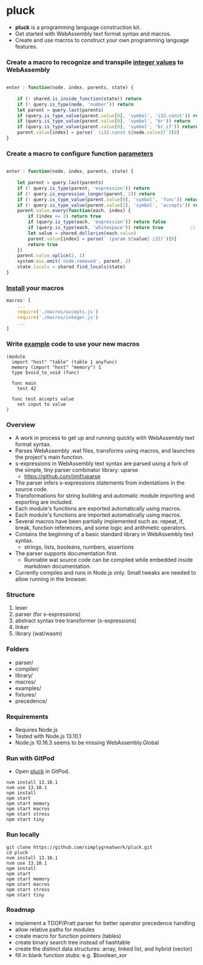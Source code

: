 
# pluck

- **pluck** is a programming language construction kit.
- Get started with WebAssembly text format syntax and macros.
- Create and use macros to construct your own programming language features.

### Create a macro to recognize and transpile [integer values](/macros/number.js) to WebAssembly
```javascript

enter : function(node, index, parents, state) {		
	
	if (! shared.is_inside_function(state)) return
	if (! query.is_type(node, 'number')) return
	let parent = query.last(parents)
	if (query.is_type_value(parent.value[0], 'symbol', 'i32.const')) return
	if (query.is_type_value(parent.value[0], 'symbol', 'br')) return
	if (query.is_type_value(parent.value[0], 'symbol', 'br_if')) return
	parent.value[index] = parse(` (i32.const ${node.value})`)[0]
}
```

### Create a macro to configure function [parameters](/macros/accepts.js)
```javascript

enter : function(node, index, parents, state) {
	
	let parent = query.last(parents)
	if (! query.is_type(parent, 'expression')) return
	if (! query.is_expression_longer(parent, 2)) return
	if (! query.is_type_value(parent.value[0], 'symbol', 'func')) return
	if (! query.is_type_value(parent.value[2], 'symbol', 'accepts')) return
	parent.value.every(function(each, index) {
		if (index <= 2) return true
		if (query.is_type(each, 'expression')) return false
		if (query.is_type(each, 'whitespace')) return true			// whitespace ought to be folded already but encountered an issue anyway
		let value = shared.dollarize(each.value)
		parent.value[index] = parse(` (param ${value} i32)`)[0]
		return true
	})
	parent.value.splice(2, 1)
	system.bus.emit('node.removed', parent, 2)
	state.locals = shared.find_locals(state)
}
```

### [Install](/compiler/config.js) your macros

```javascript
macros: [
	...
	require('./macros/accepts.js')
	require('./macros/integer.js')
	...
]
```

### Write [example](/examples/demo.wat.watm) code to use your new macros

```wat
(module
  import "host" "table" (table 1 anyfunc)
  memory (import "host" "memory") 1
  type $void_to_void (func)
  
  func main
    test 42
	
  func test accepts value
    set input to value
)
```

### Overview

- A work in process to get up and running quickly with WebAssembly text format syntax.
- Parses WebAssembly .wat files, transforms using macros, and launches the project's main function.
- s-expressions in WebAssembly text syntax are parsed using a fork of the simple, tiny parser combinator library: uparse
  - https://github.com/jimf/uparse
- The parser infers s-expressions statements from indentations in the source code.
- Transformations for string building and automatic module importing and exporting are included.
- Each module's functions are exported automatically using macros.
- Each module's functions are imported automatically using macros.
- Several macros have been partially implemented such as: repeat, if, break, function references, and some logic and arithmetic operators.
- Contains the beginning of a basic standard library in WebAssembly text syntax.
  - strings, lists, booleans, numbers, assertions
- The parser supports documentation first.
  - Runnable wat source code can be compiled while embedded inside markdown documentation.
- Currently compiles and runs in Node.js only. Small tweaks are needed to allow running in the browser.

### Structure

1. lexer
2. parser (for s-expressions)
2. abstract syntax tree transformer (s-expressions)
3. linker
4. library (wat/wasm)

### Folders

- parser/
- compiler/
- library/
- macros/
- examples/
- fixtures/
- precedence/

### Requirements

- Requires Node.js
- Tested with Node.js 13.10.1
- Node.js 10.16.3 seems to be missing WebAssembly.Global

### Run with GitPod

- Open [pluck](https://gitpod.io/#https://github.com/simplygreatwork/pluck) in GitPod.

```
nvm install 13.10.1
nvm use 13.10.1
npm install
npm start
npm start memory
npm start macros
npm start stress
npm start tiny
```

### Run locally
```
git clone https://github.com/simplygreatwork/pluck.git
cd pluck
nvm install 13.10.1
nvm use 13.10.1
npm install
npm start
npm start memory
npm start macros
npm start stress
npm start tiny
```

### Roadmap

- implement a TDOP/Pratt parser for better operator precedence handling
- allow relative paths for modules
- create macro for function pointers (tables)
- create binary search tree instead of hashtable
- create the distinct data structures: array, linked list, and hybrid (vector)
- fill in blank function stubs: e.g. $boolean_xor